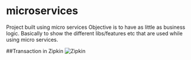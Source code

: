 # microservices
Project built using micro services
Objective is to have as little as business logic. 
Basically to show the different libs/features etc that are used while using micro services.

##Transaction in Zipkin
![Zipkin](https://user-images.githubusercontent.com/38589862/151774864-7ce2dba7-3e36-4008-8cd1-96368592211c.png)

